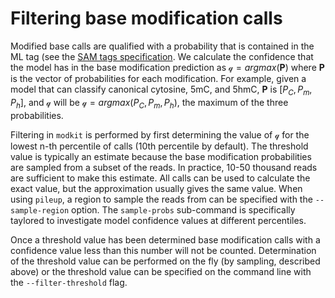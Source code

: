 # Filtering base modification calls

Modified base calls are qualified with a probability that is contained in the ML tag (see the
[SAM tags specification](https://samtools.github.io/hts-specs/SAMtags.pdf). We calculate the confidence that the model
has in the base modification prediction as $\mathcal{q} = argmax(\textbf{P})$ where $\textbf{P}$ is the
vector of probabilities for each modification. For example, given a model that can classify canonical
cytosine, 5mC, and 5hmC, $\textbf{P}$ is $[P_{C}, P_m, P_h]$, and $\mathcal{q}$ will be
$\mathcal{q} = argmax(P_{C}, P_m, P_h)$, the maximum of the three probabilities.

Filtering in `modkit` is performed by
first determining the value of $\mathcal{q}$ for the lowest n-th percentile of calls (10th percentile by
default).  The threshold value is typically an estimate because the base modification probabilities are
sampled from a subset of the reads. In practice, 10-50 thousand reads are sufficient to make this estimate.
All calls can be used to calculate the exact value, but the approximation usually gives the same value. When
using `pileup`, a region to sample the reads from can be specified with the `--sample-region` option. The
`sample-probs` sub-command is specifically taylored to investigate model confidence values at different
percentiles.

Once a threshold value has been determined base modification calls with a confidence value less than this
number will not be counted.  Determination of the threshold value can be performed on the fly (by sampling,
described above) or the threshold value can be specified on the command line with the `--filter-threshold`
flag.
